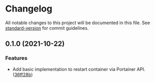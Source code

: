 # Changelog

All notable changes to this project will be documented in this file. See [standard-version](https://github.com/conventional-changelog/standard-version) for commit guidelines.

## 0.1.0 (2021-10-22)


### Features

* Add basic implementation to restart container via Portainer API. ([36ff28b](https://github.com/marcuson/n8n-portainer/commit/36ff28b50062af5b9a7bd7820588fa396c14a466))
